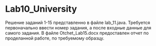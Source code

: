 # Lab10_University
Решение заданий 1-15 представленно в файле lab_11.java. Требуется первоначально ввести номер задания, а после входные данные для самого задания. В файле Otchet_Lab15.docx предоставлен отчет по проделанной работе, по требуемому образцу.

